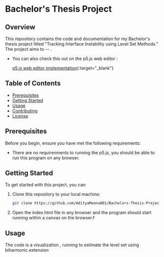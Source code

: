 # Bachelor's Thesis Project

## Overview

This repository contains the code and documentation for my Bachelor's thesis project titled "Tracking Interface Instability using Level Set Methods." The project aims to -- .

- You can also check this out on the p5.js web editor :

  [p5.js web editor implementation](https://editor.p5js.org/adityameena1one/full/VlmYFhk5J "Open Web Editor"){:target="_blank"}

## Table of Contents

- [Prerequisites](#prerequisites)
- [Getting Started](#getting-started)
- [Usage](#usage)
- [Contributing](#contributing)
- [License](#license)

## Prerequisites

Before you begin, ensure you have met the following requirements:

- There are no requirenments to running the p5.js, you should be able to run this program on any browser.

## Getting Started

To get started with this project, you can:

1. Clone this repository to your local machine:

   ```bash
   git clone https://github.com/AdityaMeena001/Bachelors-Thesis-Project
   ```

2. Open the index.html file in any browser and the program should start running within a canvas on the browser.f

## Usage

The code is a visualization , running to estimate the level set using biharmonic extension
